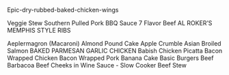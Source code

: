 
Epic-dry-rubbed-baked-chicken-wings

Veggie Stew
 Southern Pulled Pork BBQ Sauce
7 Flavor Beef
AL ROKER’S MEMPHIS STYLE RIBS

Aeplermagron (Macaroni)
Almond Pound Cake
Apple Crumble
Asian Broiled Salmon
BAKED PARMESAN GARLIC CHICKEN
Babish Chicken Picatta
Bacon Wrapped Chicken
Bacon Wrapped Pork 
Banana Cake
Basic Burgers
Beef Barbacoa
Beef Cheeks in Wine Sauce - Slow Cooker
Beef Stew
